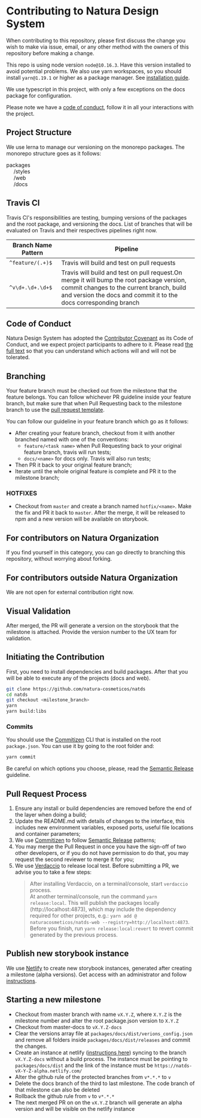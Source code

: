 # Contributing to Natura Design System

When contributing to this repository, please first discuss the change you wish to make via issue, email, or any other method with the owners of this repository before making a change.

This repo is using node version `node@10.16.3`. Have this version installed to avoid potential problems.
We also use yarn workspaces, so you should install `yarn@1.19.1` or higher as a package manager. See [installation guide](https://yarnpkg.com/en/docs/install).

We use typescript in this project, with only a few exceptions on the docs package for configuration.

Please note we have a [code of conduct](./CODE_OF_CONDUCT), follow it in all your interactions with the project.

## Project Structure

We use lerna to manage our versioning on the monorepo packages. The monorepo structure goes as it follows:

packages <br>
&nbsp;&nbsp;&nbsp;&nbsp; /styles <br>
&nbsp;&nbsp;&nbsp;&nbsp; /web <br>
&nbsp;&nbsp;&nbsp;&nbsp; /docs <br>

## Travis CI

Travis CI's responsibilities are testing, bumping versions of the packages and the root package, and versioning the docs. List of branches that will be evaluated on Travis and their respectives pipelines right now.

| Branch Name Pattern | Pipeline                                                                                                                                                                                                   |
|---------------------|------------------------------------------------------------------------------------------------------------------------------------------------------------------------------------------------------------|
| `^feature/(.+)$`    | Travis will build and test on pull requests                                                                                                                                                                |
| `^v\d+.\d+.\d+$`    | Travis will build and test on pull request.On merge it will bump the root package version, commit changes to the current branch, build and version the docs and commit it to the docs corresponding branch |
## Code of Conduct

Natura Design System has adopted the [Contributor Covenant](https://www.contributor-covenant.org/) as its Code of Conduct, and we expect project participants to adhere to it.
Please read [the full text](/CODE_OF_CONDUCT.md) so that you can understand which actions will and will not be tolerated.

## Branching

Your feature branch must be checked out from the milestone that the feature belongs. You can follow whichever PR guideline inside your feature branch, but make sure that when Pull Requesting back to the milestone branch to use the [pull request template](./.github/PULL_REQUEST_TEMPLATE.md).

You can follow our guideline in your feature branch which go as it follows:

- After creating your feature branch, checkout from it with another branched named with one of the conventions:
  - `feature/<task name>` when Pull Requesting back to your original feature branch, travis will run tests;
  - `docs/<name>` for docs only. Travis will also run tests;
- Then PR it back to your original feature branch;
- Iterate until the whole original feature is complete and PR it to the milestone branch;

### HOTFIXES

- Checkout from `master` and create a branch named `hotfix/<name>`. Make the fix and PR it back to `master`. After the merge, it will be released to npm and a new version will be available on storybook.

## For contributors on Natura Organization

If you find yourself in this category, you can go directly to branching this repository, without worrying about forking.

## For contributors outside Natura Organization

We are not open for external contribution right now.

## Visual Validation

After merged, the PR will generate a version on the storybook that the milestone is attached. Provide the version number to the UX team for validation.

## Initiating the Contribution

First, you need to install dependencies and build packages. After that you will be able to execute any of the projects (docs and web).

```sh
git clone https://github.com/natura-cosmeticos/natds
cd natds
git checkout <milestone_branch>
yarn
yarn build:libs
```

### Commits

You should use the [Commitizen](https://github.com/commitizen/cz-cli) CLI that is installed on the root `package.json`. You can use it by going to the root folder and:

```sh
yarn commit
```

Be careful on which options you choose, please, read the [Semantic Release](https://github.com/semantic-release/semantic-release) guideline.

## Pull Request Process

1. Ensure any install or build dependencies are removed before the end of the layer when doing a build;
2. Update the README.md with details of changes to the interface, this includes new environment variables, exposed ports, useful file locations and container parameters;
3. We use [Commitizen](https://github.com/commitizen/cz-cli) to follow [Semantic Release](https://github.com/semantic-release/semantic-release) patterns;
4. You may merge the Pull Request in once you have the sign-off of two other developers, or if you do not have permission to do that, you may request the second reviewer to merge it for you;
5. We use [Verdaccio](https://github.com/verdaccio/verdaccio) to release local test. Before submitting a PR, we advise you to take a few steps:
   > After installing Verdaccio, on a terminal/console, start `verdaccio` process.<br/>
   > At another terminal/console, run the command `yarn release:local`. This will publish the packages locally (http://localhost:4873), which may include the dependency required for other projects, e.g.: `yarn add @ naturacosmeticos/natds-web --registry=http://localhost:4873`.<br/>
   > Before you finish, run `yarn release:local:revert` to revert commit generated by the previous process.

## Publish new storybook instance

We use [Netlify](https://www.netlify.com/) to create new storybook instances, generated after creating a milestone (alpha versions). Get access with an administrator and follow [instructions](./DEPLOY_NETLIFY.md).

## Starting a new milestone

- Checkout from master branch with name `vX.Y.Z`, where `X.Y.Z` is the milestone number and alter the root package.json version to `X.Y.Z`
- Checkout from master-docs to `vX.Y.Z-docs`
- Clear the versions array file at `packages/docs/dist/verions_config.json` and remove all folders inside `packages/docs/dist/releases` and commit the changes.
- Create an instance at netlify ([instructions here](./DEPLOY_NETLIFY.md)) syncing to the branch `vX.Y.Z-docs` without a build process. The instance must be pointing to `packages/docs/dist` and the link of the instance must be `https://natds-vX-Y-Z-alpha.netlify.com/`
- Alter the github rule of the protected branches from `v*.*.*` to `v`
- Delete the docs branch of the third to last milestone. The code branch of that milestone can also be deleted
- Rollback the github rule from `v` to `v*.*.*`
- The next merged PR on on the `vX.Y.Z` branch will generate an alpha version and will be visible on the netlify instance

